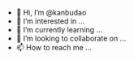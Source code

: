 - 👋 Hi, I’m @kanbudao
- 👀 I’m interested in ...
- 🌱 I’m currently learning ...
- 💞️ I’m looking to collaborate on ...
- 📫 How to reach me ...

<!---
kanbudao/kanbudao is a ✨ special ✨ repository because its `README.md` (this file) appears on your GitHub profile.
You can click the Preview link to take a look at your changes.
--->
